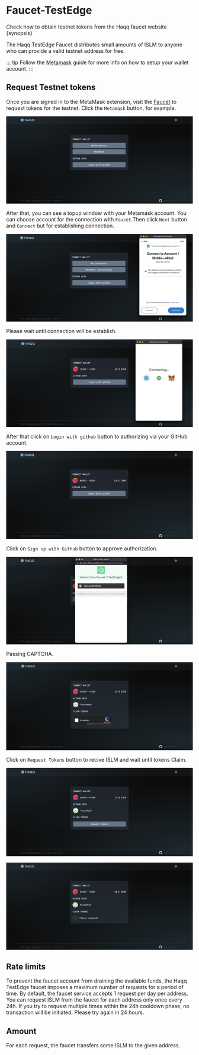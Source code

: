 <!--
order: 2
-->

# Faucet-TestEdge

Check how to obtain testnet tokens from the Haqq faucet website {synopsis}

The Haqq TestEdge Faucet distributes small amounts of ISLM to anyone who can provide a valid testnet address for free.

::: tip
Follow the [Metamask](./../../docs/guides/keys-wallets/metamask.md) guide for more info on how to setup your wallet account.
:::

## Request Testnet tokens

<!-- markdown-link-check-disable-next-line -->
Once you are signed in to the MetaMask extension, visit the [Faucet](https://testedge2.haqq.network/) to request tokens for the testnet. Click the `Metamask` button, for example.

![faucet01](./img/faucet2_m001.png)

After that, you can see a topup window with your Metamask account. You can choose account for the connection with `Faucet`.Then click `Next` button and `Connect` but for establishing connection.

![faucet03](./img/faucet2_m003.png)

Please wait until connection will be establish.

![faucet04](./img/faucet2_m004.png)

After that click on `Login with github` button to authorizing via your GitHub account.

![faucet06](./img/faucet2_m006.png)

Click on `Sign up with Github` button to approve authorization.

![faucet05](./img/faucet2_m005.png)

Passing CAPTCHA.

![faucet07](./img/faucet2_m007.png)

Click on `Request Tokens` button to recive ISLM and wait until tokens Claim.

![faucet08](./img/faucet2_m008.png)

![faucet09](./img/faucet2_m009.png)

## Rate limits

To prevent the faucet account from draining the available funds, the Haqq TestEdge faucet imposes a maximum number of requests for a period of time. By default, the faucet service accepts 1 request per day per address. You can request ISLM from the faucet for each address only once every 24h. If you try to request multiple times within the 24h cooldown phase, no transaction will be initiated. Please try again in 24 hours.

## Amount

For each request, the faucet transfers some ISLM to the given address.
